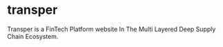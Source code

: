 # transper
Transper is a FinTech Platform website In The Multi Layered Deep Supply Chain Ecosystem.
